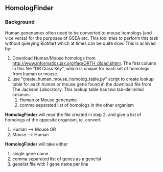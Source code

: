 ## HomologFinder

### Background

Human genenames often need to be converted to mouse homologs (and vice versa) for the purposes of GSEA etc. This tool tries to perform this task without querying BioMart which at times can be quite slow. This is achived by:

1. Download Human/Mouse homologs from http://www.informatics.jax.org/faq/ORTH_dload.shtml. The first column in this file "DB Class Key", which is unique for each set of homologs from human or mouse.
2. use "create_human_mouse_homolog_table.py" script to create lookup table for each human or mouse gene found in the download file from The Jackson Laboratory. This lookup table has two tab-delimited columns:
   1. Human or Mouse genename
   2. comma separated list of homologs in the other organism

**HomologFinder** will read the file created in step 2. and give a list of homologs of the opposite organism, ie. convert

1. Human --> Mouse OR
2. Mouse --> Human

**HomologFinder** will take either

1. single gene name
2. comma separated list of genes as a genelist
3. genelist file with 1 gene name per line
